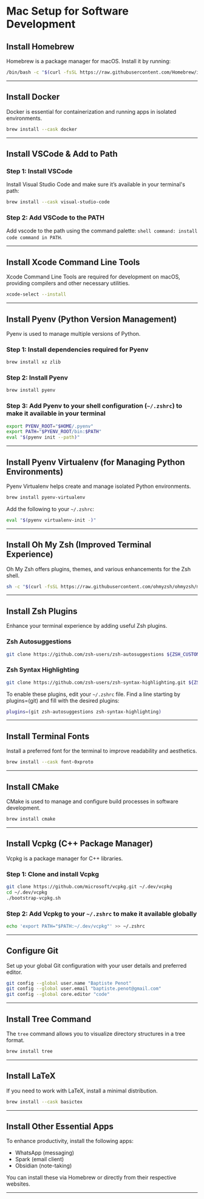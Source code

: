 # Mac Setup for Software Development

## Install Homebrew

Homebrew is a package manager for macOS. Install it by running:

```bash
/bin/bash -c "$(curl -fsSL https://raw.githubusercontent.com/Homebrew/install/HEAD/install.sh)"
```

---

## Install Docker

Docker is essential for containerization and running apps in isolated environments.

```bash
brew install --cask docker
```

---

## Install VSCode & Add to Path

### Step 1: Install VSCode

Install Visual Studio Code and make sure it’s available in your terminal's path:

```bash
brew install --cask visual-studio-code
```

### Step 2: Add VSCode to the PATH

Add vscode to the path using the command palette: `shell command: install code command in PATH`.

---

## Install Xcode Command Line Tools

Xcode Command Line Tools are required for development on macOS, providing compilers and other necessary utilities.

```bash
xcode-select --install
```

---

## Install Pyenv (Python Version Management)

Pyenv is used to manage multiple versions of Python.

### Step 1: Install dependencies required for Pyenv

```bash
brew install xz zlib
```

### Step 2: Install Pyenv

```bash
brew install pyenv
```

### Step 3: Add Pyenv to your shell configuration (`~/.zshrc`) to make it available in your terminal

```bash
export PYENV_ROOT="$HOME/.pyenv"
export PATH="$PYENV_ROOT/bin:$PATH"
eval "$(pyenv init --path)"
```

---

## Install Pyenv Virtualenv (for Managing Python Environments)

Pyenv Virtualenv helps create and manage isolated Python environments.

```bash
brew install pyenv-virtualenv
```

Add the following to your `~/.zshrc`:

```bash
eval "$(pyenv virtualenv-init -)"
```

---

## Install Oh My Zsh (Improved Terminal Experience)

Oh My Zsh offers plugins, themes, and various enhancements for the Zsh shell.

```bash
sh -c "$(curl -fsSL https://raw.githubusercontent.com/ohmyzsh/ohmyzsh/master/tools/install.sh)"
```

---

## Install Zsh Plugins

Enhance your terminal experience by adding useful Zsh plugins.

### Zsh Autosuggestions

```bash
git clone https://github.com/zsh-users/zsh-autosuggestions ${ZSH_CUSTOM:-~/.oh-my-zsh/custom}/plugins/zsh-autosuggestions
```

### Zsh Syntax Highlighting

```bash
git clone https://github.com/zsh-users/zsh-syntax-highlighting.git ${ZSH_CUSTOM:-~/.oh-my-zsh/custom}/plugins/zsh-syntax-highlighting
```

To enable these plugins, edit your `~/.zshrc` file.
Find a line starting by plugins=(git) and fill with the desired plugins:

```bash
plugins=(git zsh-autosuggestions zsh-syntax-highlighting)
```

---

## Install Terminal Fonts

Install a preferred font for the terminal to improve readability and aesthetics.

```bash
brew install --cask font-0xproto
```

---

## Install CMake

CMake is used to manage and configure build processes in software development.

```bash
brew install cmake
```

---

## Install Vcpkg (C++ Package Manager)

Vcpkg is a package manager for C++ libraries.

### Step 1: Clone and install Vcpkg

```bash
git clone https://github.com/microsoft/vcpkg.git ~/.dev/vcpkg
cd ~/.dev/vcpkg
./bootstrap-vcpkg.sh
```

### Step 2: Add Vcpkg to your `~/.zshrc` to make it available globally

```bash
echo 'export PATH="$PATH:~/.dev/vcpkg"' >> ~/.zshrc
```

---

## Configure Git

Set up your global Git configuration with your user details and preferred editor.

```bash
git config --global user.name "Baptiste Penot"
git config --global user.email "baptiste.penot@gmail.com"
git config --global core.editor "code"
```

---

## Install Tree Command

The `tree` command allows you to visualize directory structures in a tree format.

```bash
brew install tree
```

---

## Install LaTeX

If you need to work with LaTeX, install a minimal distribution.

```bash
brew install --cask basictex
```

---

## Install Other Essential Apps

To enhance productivity, install the following apps:

- WhatsApp (messaging)
- Spark (email client)
- Obsidian (note-taking)

You can install these via Homebrew or directly from their respective websites.

---
